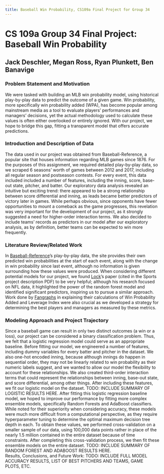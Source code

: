 ```yaml
---
title: Baseball Win Probability, CS109a Final Project for Group 34
---
```


# CS 109a Group 34 Final Project: Baseball Win Probability

## Jack Deschler, Megan Ross, Ryan Plunkett, Ben Banavige

### Problem Statement and Motivation
We were tasked with building an MLB win probability model, using historical play-by-play data to predict the outcome of a given game.  Win probability, more specifically win probability added (WPA), has become popular among mainstream media as a tool to evaluate players’ performances and managers’ decisions, yet the actual methodology used to calculate these values is often either overlooked or entirely ignored.  With our project, we hope to bridge this gap, fitting a transparent model that offers accurate predictions.

### Introduction and Description of Data
The data used in our project was obtained from Baseball-Reference, a popular site that houses information regarding MLB games since 1876.  For the purposes of this assignment, we required detailed play-by-play data, so we scraped 6 seasons’ worth of games between 2012 and 2017, including all regular season and postseason contests.  For every event, this data included included a number of features, including the inning, score, base-out state, pitcher, and batter.  Our exploratory data analysis revealed an intuitive but exciting trend: there appeared to be a strong relationship between score differential and inning, as leads became better predictors of victory later in games.  While perhaps obvious, since opponents have fewer opportunities to mount a comeback as the game progresses, this revelation was very important for the development of our project, as it strongly suggested a need for higher-order interaction terms.  We also decided to include teams’ records as predictors in our model after our exploratory analysis, as by definition, better teams can be expected to win more frequently.

### Literature Review/Related Work
In <a href='https://www.baseball-reference.com/boxes/ARI/ARI201704020.shtml'> Baseball-Reference</a>’s play-by-play data, the site provides their own predicted win probabilities at the start of each event, along with the change in win probability since last event, although no information is given surrounding how these values were produced.  When considering different potential models for our project, we found <a href='http://homepage.divms.uiowa.edu/~dzimmer/sports-statistics/nettletonandlock.pdf'>Lock</a>’s paper (cited in the Sports project description PDF) to be very helpful; although his research focused on NFL data, it highlighted the power of the random forest model and identified significant predictors, inspiring us to pursue a similar approach.  Work done by <a href='https://www.fangraphs.com/library/misc/wpa/'>Fangraphs</a> in explaining their calculations of Win Probability Added and Leverage Index were also crucial as we developed a strategy for determining the best players and managers as measured by these metrics.

### Modeling Approach and Project Trajectory
Since a baseball game can result in only two distinct outcomes (a win or a loss), our project can be considered a binary classification problem.  Thus, we felt that a logistic regression model could serve as an appropriate baseline.  Before fitting our model, we engineered a number of features, including dummy variables for every batter and pitcher in the dataset.  We also one-hot encoded inning, because although innings do happen in sequential order, they may not be linearly related to win probability as their numeric labels suggest, and we wanted to allow our model the flexibility to account for these relationships.  We also created third-order interaction terms that could represent the relationships between inning, base-out state, and score differential, among other things.  After including these features, we fit our logistic model on the dataset. TODO: INCLUDE SUMMARY OF LOGISTIC RESULTS HERE. After fitting this logistic regression baseline model, we hoped to improve our performance by fitting more complex ensemble models, specifically Random Forests and AdaBoost classifiers.  While noted for their superiority when considering accuracy, these models were much more difficult from a computational perspective, as they require hyperparameter tuning to determine the optimal maximum decision tree depth in each.  To obtain these values, we performed cross-validation on a smaller sample of our data, using 100,000 data points rather in place of the nearly 1.5 million contained in the entire dataset because of time constraints.  After completing this cross-validation process, we then fit these ensemble models on the entire dataset.  TODO: INCLUDE SUMMARY OF RANDOM FOREST AND ADABOOST RESULTS HERE.  
Results, Conclusions, and Future Work: TODO: INCLUDE FULL MODEL ACCURACY RESULTS, LIST OF BEST PITCHERS AND TEAMS, GAME PLOTS, ETC.      

